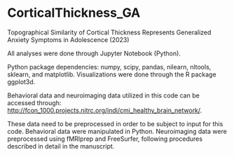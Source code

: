 # CorticalThickness_GA


Topographical Similarity of Cortical Thickness Represents Generalized Anxiety Symptoms in Adolescence (2023)

All analyses were done through Jupyter Notebook (Python).

Python package dependencies: numpy, scipy, pandas, nilearn, nltools, sklearn, and matplotlib. 
Visualizations were done through the R package ggplot3d. 

Behavioral data and neuroimaging data utilized in this code can be accessed through: http://fcon_1000.projects.nitrc.org/indi/cmi_healthy_brain_network/.

These data need to be preprocessed in order to be subject to input for this code. Behavioral data were manipulated in Python. Neuroimaging data were preprocessed using fMRIprep and FreeSurfer, following procedures described in detail in the manuscript.
